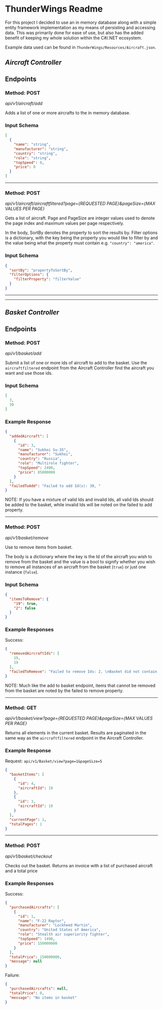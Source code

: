 # ThunderWings Readme

For this project I decided to use an in memory database along with a simple entity framework implementation as my means 
of persisting and accessing data. This was primarily done for ease of use, but also has the added benefit of keeping my
whole solution within the C#/.NET ecosystem.

Example data used can be found in `ThunderWings/Resources/Aircraft.json`.

## *Aircraft Controller*

## Endpoints

### Method: POST
*api/v1/aircraft/add*

Adds a list of one or more aircrafts to the in memory database.

### Input Schema
```json
[
  {
    "name": "string",
    "manufacturer": "string",
    "country": "string",
    "role": "string",
    "topSpeed": 0,
    "price": 0
  }
]
```

---
### Method: POST
*api/v1/aircraft/aircraftfiltered?page={REQUESTED PAGE}&pageSize={MAX VALUES PER PAGE}*

Gets a list of aircraft. Page and PageSize are integer values used to denote the page index and maximum values per page respectively.

In the body, SortBy denotes the property to sort the results by. Filter options is a dictionary, 
with the key being the property you would like to filter by and the value being what the property must contain
e.g. `"country": "america"`.
### Input Schema
```json
{
  "sortBy": "propertyToSortBy",
  "filterOptions": {
    "filterProperty": "filterValue"
  }
}
```
---

---
## *Basket Controller*
## Endpoints

### Method: POST
*api/v1/basket/add*

Submit a list of one or more ids of aircraft to add to the basket. Use the `aircraftfiltered` endpoint from the 
Aircraft Controller find the aircraft you want and use those ids. 

### Input Schema
```json
[
  3,
  30
]
```
### Example Response
```json
{
  "addedAircraft": [
    {
      "id": 3,
      "name": "Sukhoi Su-35",
      "manufacturer": "Sukhoi",
      "country": "Russia",
      "role": "Multirole fighter",
      "topSpeed": 2400,
      "price": 85000000
    }
  ],
  "failedToAdd": "Failed to add Id(s): 30, "
}
```
NOTE: If you have a mixture of valid Ids and invalid Ids, all valid Ids should be added to the basket, 
while invalid Ids will be noted on the failed to add property.

---
### Method: POST
*api/v1/basket/remove*

Use to remove items from basket.

The body is a dictionary where the key is the Id of the aircraft you wish to remove from the basket
and the value is a bool to signify whether you wish to remove all instances of an aircraft from the basket (`true`)
or just one instance (`false`).

### Input Schema
```json
{
  "itemsToRemove": {
    "19": true,      
    "2": false      
  }
}
```

### Example Responses
Success:
```json
{
  "removedAircraftIds": [
    19,
    19
  ],
  "failedToRemove": "Failed to remove Ids: 2, \nBasket did not contain elements with these ids"
}
```
NOTE: Much like the add to basket endpoint, items that cannot be removed from the basket are noted by the failed to remove 
property.

---
### Method: GET
*api/v1/basket/view?page={REQUESTED PAGE}&pageSize={MAX VALUES PER PAGE}*

Returns all elements in the current basket. Results are paginated in the same way as the `aircraftfiltered` endpoint in
the Aircraft Controller.

### Example Response
Request: `api/v1/Basket/view?page=1&pageSize=5`
```json
{
  "basketItems": [
    {
      "id": 4,
      "aircraftId": 19
    },
    {
      "id": 3,
      "aircraftId": 19
    }
  ],
  "currentPage": 1,
  "totalPages": 1
}
```

--- 
### Method: POST
*api/v1/basket/checkout*

Checks out the basket. Returns an invoice with a list of purchased aircraft and a total price

### Example Responses
Success:
```json
{
  "purchasedAircrafts": [
    {
      "id": 1,
      "name": "F-22 Raptor",
      "manufacturer": "Lockheed Martin",
      "country": "United States of America",
      "role": "Stealth air superiority fighter",
      "topSpeed": 1498,
      "price": 150000000
    }
  ],
  "totalPrice": 150000000,
  "message": null
}
```
Failure:
```json
{
  "purchasedAircrafts": null,
  "totalPrice": 0,
  "message": "No items in basket"
}
```